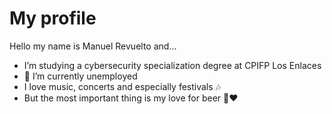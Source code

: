 # My profile

Hello  my name is Manuel Revuelto and...

- I’m studying a cybersecurity specialization degree at CPIFP Los Enlaces
- 🔭 I’m currently unemployed
- I love music, concerts and especially festivals :notes:
- But the most important thing is my love for beer :beer::heart:
